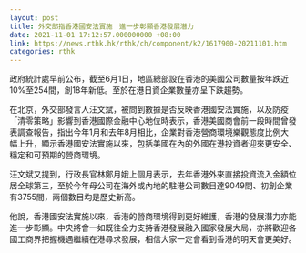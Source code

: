 ```yaml
---
layout: post
title: 外交部指香港國安法實施　進一步彰顯香港發展潛力
date: 2021-11-01 17:12:57.000000000 +08:00
link: https://news.rthk.hk/rthk/ch/component/k2/1617900-20211101.htm
categories: rthk
---
```


政府統計處早前公布，截至6月1日，地區總部設在香港的美國公司數量按年跌近10%至254間，創18年新低。至於在港日資企業數量亦呈下跌趨勢。

在北京，外交部發言人汪文斌，被問到數據是否反映香港國安法實施，以及防疫「清零策略」影響到香港國際金融中心地位時表示，香港美國商會前一段時間曾發表調查報告，指出今年1月和去年8月相比，企業對香港營商環境樂觀態度比例大幅上升，顯示香港國安法實施以來，包括美國在內的外國在港投資者迎來更安全、穩定和可預期的營商環境。

汪文斌又提到，行政長官林鄭月娥上個月表示，去年香港外來直接投資流入金額位居全球第三，至於今年母公司在海外或內地的駐港公司數目達9049間、初創企業有3755間，兩個數目均是歷史新高。

他說，香港國安法實施以來，香港的營商環境得到更好維護，香港的發展潛力亦能進一步彰顯。中央將會一如既往全力支持香港發展融入國家發展大局，亦將歡迎各國工商界把握機遇繼續在港尋求發展，相信大家一定會看到香港的明天會更美好。
